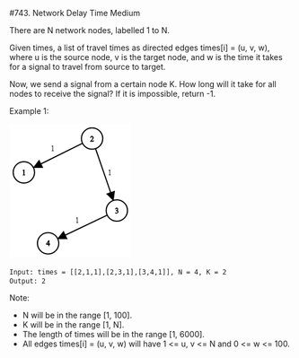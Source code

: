 #743. Network Delay Time
Medium

There are N network nodes, labelled 1 to N.

Given times, a list of travel times as directed edges times[i] = (u, v, w), where u is the source node, v is the target node, and w is the time it takes for a signal to travel from source to target.

Now, we send a signal from a certain node K. How long will it take for all nodes to receive the signal? If it is impossible, return -1.

Example 1:

![Example1](931_example_1.png)
```
Input: times = [[2,1,1],[2,3,1],[3,4,1]], N = 4, K = 2
Output: 2
```
 
Note:
* N will be in the range [1, 100].
* K will be in the range [1, N].
* The length of times will be in the range [1, 6000].
* All edges times[i] = (u, v, w) will have 1 <= u, v <= N and 0 <= w <= 100.

